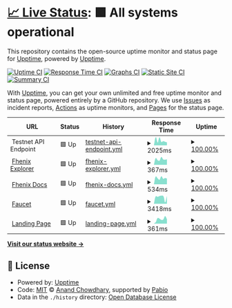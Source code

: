 # [📈 Live Status](https://upptime.github.io/upptime): <!--live status--> **🟩 All systems operational**

This repository contains the open-source uptime monitor and status page for [Upptime](https://upptime.js.org), powered by [Upptime](https://github.com/upptime/upptime).

[![Uptime CI](https://github.com/FhenixPRotocol/fhenix-status/workflows/Uptime%20CI/badge.svg)](https://github.com/FhenixPRotocol/fhenix-status/actions?query=workflow%3A%22Uptime+CI%22)
[![Response Time CI](https://github.com/FhenixPRotocol/fhenix-status/workflows/Response%20Time%20CI/badge.svg)](https://github.com/FhenixPRotocol/fhenix-status/actions?query=workflow%3A%22Response+Time+CI%22)
[![Graphs CI](https://github.com/FhenixPRotocol/fhenix-status/workflows/Graphs%20CI/badge.svg)](https://github.com/FhenixPRotocol/fhenix-status/actions?query=workflow%3A%22Graphs+CI%22)
[![Static Site CI](https://github.com/FhenixPRotocol/fhenix-status/workflows/Static%20Site%20CI/badge.svg)](https://github.com/FhenixPRotocol/fhenix-status/actions?query=workflow%3A%22Static+Site+CI%22)
[![Summary CI](https://github.com/FhenixPRotocol/fhenix-status/workflows/Summary%20CI/badge.svg)](https://github.com/FhenixPRotocol/fhenix-status/actions?query=workflow%3A%22Summary+CI%22)

With [Upptime](https://upptime.js.org), you can get your own unlimited and free uptime monitor and status page, powered entirely by a GitHub repository. We use [Issues](https://github.com/upptime/upptime/issues) as incident reports, [Actions](https://github.com/FhenixPRotocol/fhenix-status/actions) as uptime monitors, and [Pages](https://upptime.github.io/upptime) for the status page.

<!--start: status pages-->
<!-- This summary is generated by Upptime (https://github.com/upptime/upptime) -->
<!-- Do not edit this manually, your changes will be overwritten -->
<!-- prettier-ignore -->
| URL | Status | History | Response Time | Uptime |
| --- | ------ | ------- | ------------- | ------ |
| <img alt="" src="https://www.fhenix.io/wp-content/uploads/2023/09/cropped-Favicon_Dark-32x32.png" height="13"> Testnet API Endpoint | 🟩 Up | [testnet-api-endpoint.yml](https://github.com/FhenixProtocol/fhenix-status/commits/HEAD/history/testnet-api-endpoint.yml) | <details><summary><img alt="Response time graph" src="./graphs/testnet-api-endpoint/response-time-week.png" height="20"> 2025ms</summary><br><a href="https://FhenixProtocol.github.io/fhenix-status/history/testnet-api-endpoint"><img alt="Response time 2780" src="https://img.shields.io/endpoint?url=https%3A%2F%2Fraw.githubusercontent.com%2FFhenixProtocol%2Ffhenix-status%2FHEAD%2Fapi%2Ftestnet-api-endpoint%2Fresponse-time.json"></a><br><a href="https://FhenixProtocol.github.io/fhenix-status/history/testnet-api-endpoint"><img alt="24-hour response time 1632" src="https://img.shields.io/endpoint?url=https%3A%2F%2Fraw.githubusercontent.com%2FFhenixProtocol%2Ffhenix-status%2FHEAD%2Fapi%2Ftestnet-api-endpoint%2Fresponse-time-day.json"></a><br><a href="https://FhenixProtocol.github.io/fhenix-status/history/testnet-api-endpoint"><img alt="7-day response time 2025" src="https://img.shields.io/endpoint?url=https%3A%2F%2Fraw.githubusercontent.com%2FFhenixProtocol%2Ffhenix-status%2FHEAD%2Fapi%2Ftestnet-api-endpoint%2Fresponse-time-week.json"></a><br><a href="https://FhenixProtocol.github.io/fhenix-status/history/testnet-api-endpoint"><img alt="30-day response time 2780" src="https://img.shields.io/endpoint?url=https%3A%2F%2Fraw.githubusercontent.com%2FFhenixProtocol%2Ffhenix-status%2FHEAD%2Fapi%2Ftestnet-api-endpoint%2Fresponse-time-month.json"></a><br><a href="https://FhenixProtocol.github.io/fhenix-status/history/testnet-api-endpoint"><img alt="1-year response time 2780" src="https://img.shields.io/endpoint?url=https%3A%2F%2Fraw.githubusercontent.com%2FFhenixProtocol%2Ffhenix-status%2FHEAD%2Fapi%2Ftestnet-api-endpoint%2Fresponse-time-year.json"></a></details> | <details><summary><a href="https://FhenixProtocol.github.io/fhenix-status/history/testnet-api-endpoint">100.00%</a></summary><a href="https://FhenixProtocol.github.io/fhenix-status/history/testnet-api-endpoint"><img alt="All-time uptime 98.67%" src="https://img.shields.io/endpoint?url=https%3A%2F%2Fraw.githubusercontent.com%2FFhenixProtocol%2Ffhenix-status%2FHEAD%2Fapi%2Ftestnet-api-endpoint%2Fuptime.json"></a><br><a href="https://FhenixProtocol.github.io/fhenix-status/history/testnet-api-endpoint"><img alt="24-hour uptime 100.00%" src="https://img.shields.io/endpoint?url=https%3A%2F%2Fraw.githubusercontent.com%2FFhenixProtocol%2Ffhenix-status%2FHEAD%2Fapi%2Ftestnet-api-endpoint%2Fuptime-day.json"></a><br><a href="https://FhenixProtocol.github.io/fhenix-status/history/testnet-api-endpoint"><img alt="7-day uptime 100.00%" src="https://img.shields.io/endpoint?url=https%3A%2F%2Fraw.githubusercontent.com%2FFhenixProtocol%2Ffhenix-status%2FHEAD%2Fapi%2Ftestnet-api-endpoint%2Fuptime-week.json"></a><br><a href="https://FhenixProtocol.github.io/fhenix-status/history/testnet-api-endpoint"><img alt="30-day uptime 98.67%" src="https://img.shields.io/endpoint?url=https%3A%2F%2Fraw.githubusercontent.com%2FFhenixProtocol%2Ffhenix-status%2FHEAD%2Fapi%2Ftestnet-api-endpoint%2Fuptime-month.json"></a><br><a href="https://FhenixProtocol.github.io/fhenix-status/history/testnet-api-endpoint"><img alt="1-year uptime 98.67%" src="https://img.shields.io/endpoint?url=https%3A%2F%2Fraw.githubusercontent.com%2FFhenixProtocol%2Ffhenix-status%2FHEAD%2Fapi%2Ftestnet-api-endpoint%2Fuptime-year.json"></a></details>
| <img alt="" src="https://icons.duckduckgo.com/ip3/explorer.testnet.fhenix.zone.ico" height="13"> [Fhenix Explorer](https://explorer.testnet.fhenix.zone/api/v2/config/backend-version) | 🟩 Up | [fhenix-explorer.yml](https://github.com/FhenixProtocol/fhenix-status/commits/HEAD/history/fhenix-explorer.yml) | <details><summary><img alt="Response time graph" src="./graphs/fhenix-explorer/response-time-week.png" height="20"> 367ms</summary><br><a href="https://FhenixProtocol.github.io/fhenix-status/history/fhenix-explorer"><img alt="Response time 636" src="https://img.shields.io/endpoint?url=https%3A%2F%2Fraw.githubusercontent.com%2FFhenixProtocol%2Ffhenix-status%2FHEAD%2Fapi%2Ffhenix-explorer%2Fresponse-time.json"></a><br><a href="https://FhenixProtocol.github.io/fhenix-status/history/fhenix-explorer"><img alt="24-hour response time 358" src="https://img.shields.io/endpoint?url=https%3A%2F%2Fraw.githubusercontent.com%2FFhenixProtocol%2Ffhenix-status%2FHEAD%2Fapi%2Ffhenix-explorer%2Fresponse-time-day.json"></a><br><a href="https://FhenixProtocol.github.io/fhenix-status/history/fhenix-explorer"><img alt="7-day response time 367" src="https://img.shields.io/endpoint?url=https%3A%2F%2Fraw.githubusercontent.com%2FFhenixProtocol%2Ffhenix-status%2FHEAD%2Fapi%2Ffhenix-explorer%2Fresponse-time-week.json"></a><br><a href="https://FhenixProtocol.github.io/fhenix-status/history/fhenix-explorer"><img alt="30-day response time 636" src="https://img.shields.io/endpoint?url=https%3A%2F%2Fraw.githubusercontent.com%2FFhenixProtocol%2Ffhenix-status%2FHEAD%2Fapi%2Ffhenix-explorer%2Fresponse-time-month.json"></a><br><a href="https://FhenixProtocol.github.io/fhenix-status/history/fhenix-explorer"><img alt="1-year response time 636" src="https://img.shields.io/endpoint?url=https%3A%2F%2Fraw.githubusercontent.com%2FFhenixProtocol%2Ffhenix-status%2FHEAD%2Fapi%2Ffhenix-explorer%2Fresponse-time-year.json"></a></details> | <details><summary><a href="https://FhenixProtocol.github.io/fhenix-status/history/fhenix-explorer">100.00%</a></summary><a href="https://FhenixProtocol.github.io/fhenix-status/history/fhenix-explorer"><img alt="All-time uptime 98.83%" src="https://img.shields.io/endpoint?url=https%3A%2F%2Fraw.githubusercontent.com%2FFhenixProtocol%2Ffhenix-status%2FHEAD%2Fapi%2Ffhenix-explorer%2Fuptime.json"></a><br><a href="https://FhenixProtocol.github.io/fhenix-status/history/fhenix-explorer"><img alt="24-hour uptime 100.00%" src="https://img.shields.io/endpoint?url=https%3A%2F%2Fraw.githubusercontent.com%2FFhenixProtocol%2Ffhenix-status%2FHEAD%2Fapi%2Ffhenix-explorer%2Fuptime-day.json"></a><br><a href="https://FhenixProtocol.github.io/fhenix-status/history/fhenix-explorer"><img alt="7-day uptime 100.00%" src="https://img.shields.io/endpoint?url=https%3A%2F%2Fraw.githubusercontent.com%2FFhenixProtocol%2Ffhenix-status%2FHEAD%2Fapi%2Ffhenix-explorer%2Fuptime-week.json"></a><br><a href="https://FhenixProtocol.github.io/fhenix-status/history/fhenix-explorer"><img alt="30-day uptime 98.83%" src="https://img.shields.io/endpoint?url=https%3A%2F%2Fraw.githubusercontent.com%2FFhenixProtocol%2Ffhenix-status%2FHEAD%2Fapi%2Ffhenix-explorer%2Fuptime-month.json"></a><br><a href="https://FhenixProtocol.github.io/fhenix-status/history/fhenix-explorer"><img alt="1-year uptime 98.83%" src="https://img.shields.io/endpoint?url=https%3A%2F%2Fraw.githubusercontent.com%2FFhenixProtocol%2Ffhenix-status%2FHEAD%2Fapi%2Ffhenix-explorer%2Fuptime-year.json"></a></details>
| <img alt="" src="https://icons.duckduckgo.com/ip3/docs.fhenix.zone.ico" height="13"> [Fhenix Docs](https://docs.fhenix.zone) | 🟩 Up | [fhenix-docs.yml](https://github.com/FhenixProtocol/fhenix-status/commits/HEAD/history/fhenix-docs.yml) | <details><summary><img alt="Response time graph" src="./graphs/fhenix-docs/response-time-week.png" height="20"> 534ms</summary><br><a href="https://FhenixProtocol.github.io/fhenix-status/history/fhenix-docs"><img alt="Response time 363" src="https://img.shields.io/endpoint?url=https%3A%2F%2Fraw.githubusercontent.com%2FFhenixProtocol%2Ffhenix-status%2FHEAD%2Fapi%2Ffhenix-docs%2Fresponse-time.json"></a><br><a href="https://FhenixProtocol.github.io/fhenix-status/history/fhenix-docs"><img alt="24-hour response time 493" src="https://img.shields.io/endpoint?url=https%3A%2F%2Fraw.githubusercontent.com%2FFhenixProtocol%2Ffhenix-status%2FHEAD%2Fapi%2Ffhenix-docs%2Fresponse-time-day.json"></a><br><a href="https://FhenixProtocol.github.io/fhenix-status/history/fhenix-docs"><img alt="7-day response time 534" src="https://img.shields.io/endpoint?url=https%3A%2F%2Fraw.githubusercontent.com%2FFhenixProtocol%2Ffhenix-status%2FHEAD%2Fapi%2Ffhenix-docs%2Fresponse-time-week.json"></a><br><a href="https://FhenixProtocol.github.io/fhenix-status/history/fhenix-docs"><img alt="30-day response time 363" src="https://img.shields.io/endpoint?url=https%3A%2F%2Fraw.githubusercontent.com%2FFhenixProtocol%2Ffhenix-status%2FHEAD%2Fapi%2Ffhenix-docs%2Fresponse-time-month.json"></a><br><a href="https://FhenixProtocol.github.io/fhenix-status/history/fhenix-docs"><img alt="1-year response time 363" src="https://img.shields.io/endpoint?url=https%3A%2F%2Fraw.githubusercontent.com%2FFhenixProtocol%2Ffhenix-status%2FHEAD%2Fapi%2Ffhenix-docs%2Fresponse-time-year.json"></a></details> | <details><summary><a href="https://FhenixProtocol.github.io/fhenix-status/history/fhenix-docs">100.00%</a></summary><a href="https://FhenixProtocol.github.io/fhenix-status/history/fhenix-docs"><img alt="All-time uptime 100.00%" src="https://img.shields.io/endpoint?url=https%3A%2F%2Fraw.githubusercontent.com%2FFhenixProtocol%2Ffhenix-status%2FHEAD%2Fapi%2Ffhenix-docs%2Fuptime.json"></a><br><a href="https://FhenixProtocol.github.io/fhenix-status/history/fhenix-docs"><img alt="24-hour uptime 100.00%" src="https://img.shields.io/endpoint?url=https%3A%2F%2Fraw.githubusercontent.com%2FFhenixProtocol%2Ffhenix-status%2FHEAD%2Fapi%2Ffhenix-docs%2Fuptime-day.json"></a><br><a href="https://FhenixProtocol.github.io/fhenix-status/history/fhenix-docs"><img alt="7-day uptime 100.00%" src="https://img.shields.io/endpoint?url=https%3A%2F%2Fraw.githubusercontent.com%2FFhenixProtocol%2Ffhenix-status%2FHEAD%2Fapi%2Ffhenix-docs%2Fuptime-week.json"></a><br><a href="https://FhenixProtocol.github.io/fhenix-status/history/fhenix-docs"><img alt="30-day uptime 100.00%" src="https://img.shields.io/endpoint?url=https%3A%2F%2Fraw.githubusercontent.com%2FFhenixProtocol%2Ffhenix-status%2FHEAD%2Fapi%2Ffhenix-docs%2Fuptime-month.json"></a><br><a href="https://FhenixProtocol.github.io/fhenix-status/history/fhenix-docs"><img alt="1-year uptime 100.00%" src="https://img.shields.io/endpoint?url=https%3A%2F%2Fraw.githubusercontent.com%2FFhenixProtocol%2Ffhenix-status%2FHEAD%2Fapi%2Ffhenix-docs%2Fuptime-year.json"></a></details>
| <img alt="" src="https://icons.duckduckgo.com/ip3/faucet.fhenix.zone.ico" height="13"> [Faucet](https://faucet.fhenix.zone) | 🟩 Up | [faucet.yml](https://github.com/FhenixProtocol/fhenix-status/commits/HEAD/history/faucet.yml) | <details><summary><img alt="Response time graph" src="./graphs/faucet/response-time-week.png" height="20"> 3418ms</summary><br><a href="https://FhenixProtocol.github.io/fhenix-status/history/faucet"><img alt="Response time 2768" src="https://img.shields.io/endpoint?url=https%3A%2F%2Fraw.githubusercontent.com%2FFhenixProtocol%2Ffhenix-status%2FHEAD%2Fapi%2Ffaucet%2Fresponse-time.json"></a><br><a href="https://FhenixProtocol.github.io/fhenix-status/history/faucet"><img alt="24-hour response time 3683" src="https://img.shields.io/endpoint?url=https%3A%2F%2Fraw.githubusercontent.com%2FFhenixProtocol%2Ffhenix-status%2FHEAD%2Fapi%2Ffaucet%2Fresponse-time-day.json"></a><br><a href="https://FhenixProtocol.github.io/fhenix-status/history/faucet"><img alt="7-day response time 3418" src="https://img.shields.io/endpoint?url=https%3A%2F%2Fraw.githubusercontent.com%2FFhenixProtocol%2Ffhenix-status%2FHEAD%2Fapi%2Ffaucet%2Fresponse-time-week.json"></a><br><a href="https://FhenixProtocol.github.io/fhenix-status/history/faucet"><img alt="30-day response time 2768" src="https://img.shields.io/endpoint?url=https%3A%2F%2Fraw.githubusercontent.com%2FFhenixProtocol%2Ffhenix-status%2FHEAD%2Fapi%2Ffaucet%2Fresponse-time-month.json"></a><br><a href="https://FhenixProtocol.github.io/fhenix-status/history/faucet"><img alt="1-year response time 2768" src="https://img.shields.io/endpoint?url=https%3A%2F%2Fraw.githubusercontent.com%2FFhenixProtocol%2Ffhenix-status%2FHEAD%2Fapi%2Ffaucet%2Fresponse-time-year.json"></a></details> | <details><summary><a href="https://FhenixProtocol.github.io/fhenix-status/history/faucet">100.00%</a></summary><a href="https://FhenixProtocol.github.io/fhenix-status/history/faucet"><img alt="All-time uptime 100.00%" src="https://img.shields.io/endpoint?url=https%3A%2F%2Fraw.githubusercontent.com%2FFhenixProtocol%2Ffhenix-status%2FHEAD%2Fapi%2Ffaucet%2Fuptime.json"></a><br><a href="https://FhenixProtocol.github.io/fhenix-status/history/faucet"><img alt="24-hour uptime 100.00%" src="https://img.shields.io/endpoint?url=https%3A%2F%2Fraw.githubusercontent.com%2FFhenixProtocol%2Ffhenix-status%2FHEAD%2Fapi%2Ffaucet%2Fuptime-day.json"></a><br><a href="https://FhenixProtocol.github.io/fhenix-status/history/faucet"><img alt="7-day uptime 100.00%" src="https://img.shields.io/endpoint?url=https%3A%2F%2Fraw.githubusercontent.com%2FFhenixProtocol%2Ffhenix-status%2FHEAD%2Fapi%2Ffaucet%2Fuptime-week.json"></a><br><a href="https://FhenixProtocol.github.io/fhenix-status/history/faucet"><img alt="30-day uptime 100.00%" src="https://img.shields.io/endpoint?url=https%3A%2F%2Fraw.githubusercontent.com%2FFhenixProtocol%2Ffhenix-status%2FHEAD%2Fapi%2Ffaucet%2Fuptime-month.json"></a><br><a href="https://FhenixProtocol.github.io/fhenix-status/history/faucet"><img alt="1-year uptime 100.00%" src="https://img.shields.io/endpoint?url=https%3A%2F%2Fraw.githubusercontent.com%2FFhenixProtocol%2Ffhenix-status%2FHEAD%2Fapi%2Ffaucet%2Fuptime-year.json"></a></details>
| <img alt="" src="https://icons.duckduckgo.com/ip3/www.fhenix.io.ico" height="13"> [Landing Page](https://www.fhenix.io) | 🟩 Up | [landing-page.yml](https://github.com/FhenixProtocol/fhenix-status/commits/HEAD/history/landing-page.yml) | <details><summary><img alt="Response time graph" src="./graphs/landing-page/response-time-week.png" height="20"> 361ms</summary><br><a href="https://FhenixProtocol.github.io/fhenix-status/history/landing-page"><img alt="Response time 312" src="https://img.shields.io/endpoint?url=https%3A%2F%2Fraw.githubusercontent.com%2FFhenixProtocol%2Ffhenix-status%2FHEAD%2Fapi%2Flanding-page%2Fresponse-time.json"></a><br><a href="https://FhenixProtocol.github.io/fhenix-status/history/landing-page"><img alt="24-hour response time 470" src="https://img.shields.io/endpoint?url=https%3A%2F%2Fraw.githubusercontent.com%2FFhenixProtocol%2Ffhenix-status%2FHEAD%2Fapi%2Flanding-page%2Fresponse-time-day.json"></a><br><a href="https://FhenixProtocol.github.io/fhenix-status/history/landing-page"><img alt="7-day response time 361" src="https://img.shields.io/endpoint?url=https%3A%2F%2Fraw.githubusercontent.com%2FFhenixProtocol%2Ffhenix-status%2FHEAD%2Fapi%2Flanding-page%2Fresponse-time-week.json"></a><br><a href="https://FhenixProtocol.github.io/fhenix-status/history/landing-page"><img alt="30-day response time 312" src="https://img.shields.io/endpoint?url=https%3A%2F%2Fraw.githubusercontent.com%2FFhenixProtocol%2Ffhenix-status%2FHEAD%2Fapi%2Flanding-page%2Fresponse-time-month.json"></a><br><a href="https://FhenixProtocol.github.io/fhenix-status/history/landing-page"><img alt="1-year response time 312" src="https://img.shields.io/endpoint?url=https%3A%2F%2Fraw.githubusercontent.com%2FFhenixProtocol%2Ffhenix-status%2FHEAD%2Fapi%2Flanding-page%2Fresponse-time-year.json"></a></details> | <details><summary><a href="https://FhenixProtocol.github.io/fhenix-status/history/landing-page">100.00%</a></summary><a href="https://FhenixProtocol.github.io/fhenix-status/history/landing-page"><img alt="All-time uptime 100.00%" src="https://img.shields.io/endpoint?url=https%3A%2F%2Fraw.githubusercontent.com%2FFhenixProtocol%2Ffhenix-status%2FHEAD%2Fapi%2Flanding-page%2Fuptime.json"></a><br><a href="https://FhenixProtocol.github.io/fhenix-status/history/landing-page"><img alt="24-hour uptime 100.00%" src="https://img.shields.io/endpoint?url=https%3A%2F%2Fraw.githubusercontent.com%2FFhenixProtocol%2Ffhenix-status%2FHEAD%2Fapi%2Flanding-page%2Fuptime-day.json"></a><br><a href="https://FhenixProtocol.github.io/fhenix-status/history/landing-page"><img alt="7-day uptime 100.00%" src="https://img.shields.io/endpoint?url=https%3A%2F%2Fraw.githubusercontent.com%2FFhenixProtocol%2Ffhenix-status%2FHEAD%2Fapi%2Flanding-page%2Fuptime-week.json"></a><br><a href="https://FhenixProtocol.github.io/fhenix-status/history/landing-page"><img alt="30-day uptime 100.00%" src="https://img.shields.io/endpoint?url=https%3A%2F%2Fraw.githubusercontent.com%2FFhenixProtocol%2Ffhenix-status%2FHEAD%2Fapi%2Flanding-page%2Fuptime-month.json"></a><br><a href="https://FhenixProtocol.github.io/fhenix-status/history/landing-page"><img alt="1-year uptime 100.00%" src="https://img.shields.io/endpoint?url=https%3A%2F%2Fraw.githubusercontent.com%2FFhenixProtocol%2Ffhenix-status%2FHEAD%2Fapi%2Flanding-page%2Fuptime-year.json"></a></details>

<!--end: status pages-->

[**Visit our status website →**](https://upptime.github.io/upptime)

## 📄 License

- Powered by: [Upptime](https://github.com/upptime/upptime)
- Code: [MIT](./LICENSE) © [Anand Chowdhary](https://anandchowdhary.com), supported by [Pabio](https://pabio.com)
- Data in the `./history` directory: [Open Database License](https://opendatacommons.org/licenses/odbl/1-0/)
